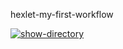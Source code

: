 hexlet-my-first-workflow

[![show-directory](https://github.com/igorK1977/hexlet-my-first-workflow/actions/workflows/show_directory.yml/badge.svg)](https://github.com/igorK1977/hexlet-my-first-workflow/actions/workflows/show_directory.yml)